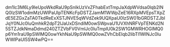 dm1lc3M6Ly9leUpoWkdRaU9pSnlkUzVxZFhabExtTmpJaXdpWVdsa0lqb2lNQ0lzSW1odmMzUWlPaUlpTENKcFpDSTZJamM1WWpZeE16RXpMVEpsTXpZdE5EZGxZaTA0TkdReExXSTJNVE5qWVdZek9UQXpaU0lzSW01bGRDSTZJblJqY0NJc0luQmhkR2dpT2lJaUxDSndiM0owSWpvaU1UVXhNRFVpTENKd2N5STZJdkNmaDdmd240ZTZVbFV0VmlJc0luTmplU0k2SW1GMWRHOGlMQ0p6Ym1raU9pSWlMQ0owYkhNaU9pSWlMQ0owZVhCbElqb2libTl1WlNJc0luWWlPaUl5SW4wPQ==
